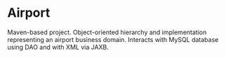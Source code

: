 # Airport
Maven-based project. Object-oriented hierarchy and implementation representing an airport business domain. Interacts with MySQL database using DAO and with XML via JAXB.
